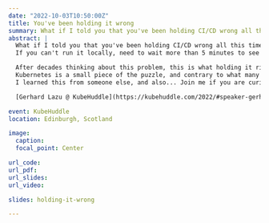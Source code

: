 ```yaml
---
date: "2022-10-03T10:50:00Z"
title: You've been holding it wrong
summary: What if I told you that you've been holding CI/CD wrong all this time?
abstract: |
  What if I told you that you've been holding CI/CD wrong all this time?
  If you can't run it locally, need to wait more than 5 minutes to see if a change works, and get goose bumps when someone on your team mentions migrating CI/CD, you're holding it wrong.

  After decades thinking about this problem, this is what holding it right means to me.
  Kubernetes is a small piece of the puzzle, and contrary to what many think, it should not be used to solve all problems.
  I learned this from someone else, and also... Join me if you are curious to see where this goes.

  [Gerhard Lazu @ KubeHuddle](https://kubehuddle.com/2022/#speaker-gerhard-lazu)

event: KubeHuddle
location: Edinburgh, Scotland

image:
  caption:
  focal_point: Center

url_code:
url_pdf:
url_slides:
url_video:

slides: holding-it-wrong

---
```

